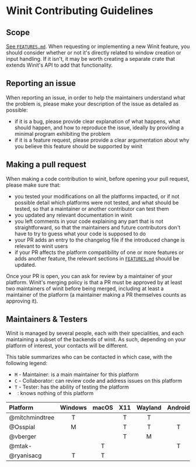 # Winit Contributing Guidelines

## Scope
[See `FEATURES.md`](./FEATURES.md). When requesting or implementing a new Winit feature, you should
consider whether or not it's directly related to window creation or input handling. If it isn't, it
may be worth creating a separate crate that extends Winit's API to add that functionality.


## Reporting an issue

When reporting an issue, in order to help the maintainers understand what the problem is, please make
your description of the issue as detailed as possible:

- if it is a bug, please provide clear explanation of what happens, what should happen, and how to
  reproduce the issue, ideally by providing a minimal program exhibiting the problem
- if it is a feature request, please provide a clear argumentation about why you believe this feature
  should be supported by winit

## Making a pull request

When making a code contribution to winit, before opening your pull request, please make sure that:

- you tested your modifications on all the platforms impacted, or if not possible detail which platforms
  were not tested, and what should be tested, so that a maintainer or another contributor can test them
- you updated any relevant documentation in winit
- you left comments in your code explaining any part that is not straightforward, so that the
  maintainers and future contributors don't have to try to guess what your code is supposed to do
- your PR adds an entry to the changelog file if the introduced change is relevant to winit users
- if your PR affects the platform compatibility of one or more features or adds another feature, the
  relevant sections in [`FEATURES.md`](https://github.com/rust-windowing/winit/blob/master/FEATURES.md#features)
  should be updated.

Once your PR is open, you can ask for review by a maintainer of your platform. Winit's merging policy
is that a PR must be approved by at least two maintainers of winit before being merged, including
at least a maintainer of the platform (a maintainer making a PR themselves counts as approving it).

## Maintainers & Testers

Winit is managed by several people, each with their specialities, and each maintaining a subset of the
backends of winit. As such, depending on your platform of interest, your contacts will be different.

This table summarizes who can be contacted in which case, with the following legend:

- `M` - Maintainer: is a main maintainer for this platform
- `C` - Collaborator: can review code and address issues on this platform
- `T` - Tester: has the ability of testing the platform
- ` `: knows nothing of this platform

| Platform            | Windows | macOS | X11   | Wayland | Android | iOS   | Emscripten | Stdweb |
| :---                | :---:   | :---: | :---: | :---:   | :---:   | :---: | :---:      |  :---: |
| @mitchmindtree      | T       |       | T     | T       |         |       |            |        |
| @Osspial            | M       |       | T     | T       | T       |       | T          |        |
| @vberger            |         |       | T     | M       |         |       |            |        |
| @mtak-              |         | T     |       |         | T       | M     |            |        |
| @ryanisacg          | T       | T     |       |         |         |       |            |   M    |

